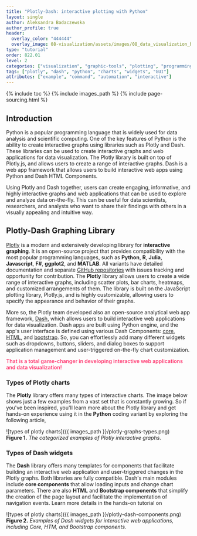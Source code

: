 ```yaml
---
title: "Plotly-Dash: interactive plotting with Python"
layout: single
author: Aleksandra Badaczewska
author_profile: true
header:
  overlay_color: "444444"
  overlay_image: 08-visualization/assets/images/08_data_visualization_banner.png
type: "tutorial"
order: 822.01
level: 2
categories: ["visualization", "graphic-tools", "plotting", "programming", "library-package-module"]
tags: ["plotly", "dash", "python", "charts", "widgets", "GUI"]
attributes: ["example", "command", "automation", "interactive"]
---
```


{% include toc %}
{% include images_path %}
{% include page-sourcing.html %}


## Introduction

Python is a popular programming language that is widely used for data analysis and scientific computing. One of the key features of Python is the ability to create interactive graphs using libraries such as Plotly and Dash. These libraries can be used to create interactive graphs and web applications for data visualization. The Plotly library is built on top of Plotly.js, and allows users to create a range of interactive graphs. Dash is a web app framework that allows users to build interactive web apps using Python and Dash HTML Components.

Using Plotly and Dash together, users can create engaging, informative, and highly interactive graphs and web applications that can be used to explore and analyze data on-the-fly. This can be useful for data scientists, researchers, and analysts who want to share their findings with others in a visually appealing and intuitive way.

## Plotly-Dash Graphing Library

[Plotly](https://plotly.com) is a modern and extensively developing library for **interactive graphing**. It is an open-source project that provides compatibility with the most popular programming languages, such as **Python**, **R**, **Julia**, **Javascript**, **F#**, **ggplot2**, and **MATLAB**. All variants have detailed documentation and separate [GitHub repositories](https://github.com/orgs/plotly/repositories) with issues tracking and opportunity for contribution.
The **Plotly** library allows users to create a wide range of interactive graphs, including scatter plots, bar charts, heatmaps, and customized arrangements of them. The library is built on the JavaScript plotting library, Plotly.js, and is highly customizable, allowing users to specify the appearance and behavior of their graphs.

More so, the Plotly team developed also an open-source analytical web app framework, [Dash](https://plotly.com/dash/), which allows users to build interactive web applications for data visualization. Dash apps are built using Python engine, and the app's user interface is defined using various Dash Components: [core](https://dash.plotly.com/dash-core-components), [HTML](https://dash.plotly.com/dash-html-components), and [bootstrap](https://dash-bootstrap-components.opensource.faculty.ai/docs/quickstart/). So, you can effortlessly add many different widgets such as dropdowns, buttons, sliders, and dialog boxes to support application management and user-triggered on-the-fly chart customization.

<span style="color: #ff3870; font-weight: 600;">That is a total game-changer in developing interactive web applications and data visualization!</span>

### Types of Plotly charts

The **Plotly** library offers many types of interactive charts. The image below shows just a few examples from a vast set that is constantly growing. So if you've been inspired, you'll learn more about the Plotly library and get hands-on experience using it in the **Python** coding variant by exploring the following article, <a class="t-links" href="822.02"></a>

![types of plotly charts]({{ images_path }}/plotly-graphs-types.png)<br>
**Figure 1.** *The categorized examples of Plotly interactive graphs.*

### Types of Dash widgets

The **Dash** library offers many templates for components that facilitate building an interactive web application and user-triggered changes in the Plotly graphs. Both libraries are fully compatible. Dash's main modules include **core components** that allow loading inputs and change chart parameters. There are also **HTML** and **Bootstrap components** that simplify the creation of the page layout and facilitate the implementation of navigation events. Learn more details in the hands-on tutorial on <a class="t-links" href="822.03"></a>

![types of plotly charts]({{ images_path }}/plotly-dash-components.png)<br>
**Figure 2.** *Examples of Dash widgets for interactive web applications, including Core, HTM, and Bootstrap components.*
